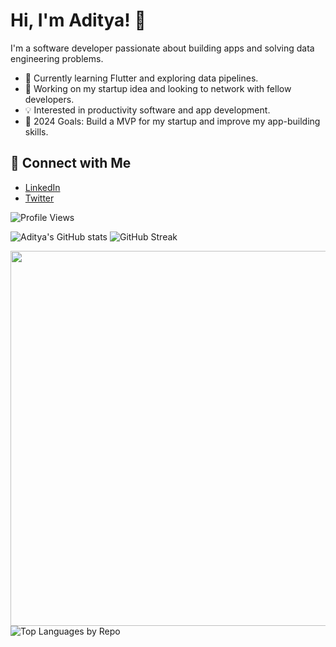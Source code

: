 # Hi, I'm Aditya! 👋

I'm a software developer passionate about building apps and solving data engineering problems.

- 🌱 Currently learning Flutter and exploring data pipelines.
- 🚀 Working on my startup idea and looking to network with fellow developers.
- 💡 Interested in productivity software and app development.
- 🎯 2024 Goals: Build a MVP for my startup and improve my app-building skills.

## 🔗 Connect with Me
- [LinkedIn](https://www.linkedin.com/in/aditya-tiwari-587833203/)
- [Twitter](https://x.com/Aditya_T007)

![Profile Views](https://komarev.com/ghpvc/?username=Aditya-Tiwari-07&color=blue)

![Aditya's GitHub stats](https://github-readme-stats.vercel.app/api?username=Aditya-Tiwari-07&show_icons=true) ![GitHub Streak](https://github-readme-streak-stats.herokuapp.com/?user=Aditya-Tiwari-07&theme=radical)


<img src="https://github-profile-summary-cards.vercel.app/api/cards/profile-details?username=Aditya-Tiwari-07&theme=radical" width="600px" /> ![Top Languages by Repo](https://github-profile-summary-cards.vercel.app/api/cards/repos-per-language?username=Aditya-Tiwari-07&theme=radical)
